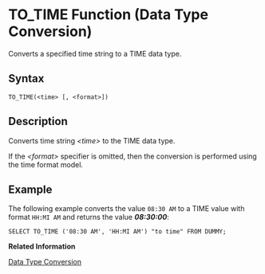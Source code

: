 <!-- loio20f1662775191014a6f7cead37a5937a -->

# TO\_TIME Function \(Data Type Conversion\)

Converts a specified time string to a TIME data type.



<a name="loio20f1662775191014a6f7cead37a5937a__sql_function_to_time_1sql_function_to_time_syntax"/>

## Syntax

```
TO_TIME(<time> [, <format>])
```



<a name="loio20f1662775191014a6f7cead37a5937a__sql_function_to_time_1sql_function_to_time_description"/>

## Description

Converts time string *<time\>* to the TIME data type.

If the *<format\>* specifier is omitted, then the conversion is performed using the time format model.



<a name="loio20f1662775191014a6f7cead37a5937a__sql_function_to_time_1sql_function_to_time_examples"/>

## Example

The following example converts the value `08:30 AM` to a TIME value with format `HH:MI AM` and returns the value ***08:30:00***:

```
SELECT TO_TIME ('08:30 AM', 'HH:MI AM') "to time" FROM DUMMY;
```

**Related Information**  


[Data Type Conversion](../data-type-conversion-46ff965.md "Both implicit and explicit data type conversions are allowed in the SAP HANA database.")

